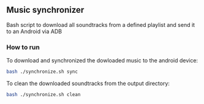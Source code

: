 ## Music synchronizer

Bash script to download all soundtracks from a defined playlist and send it to an Android via ADB

### How to run

To download and synchronized the dowloaded music to the android device:

```sh
bash ./synchronize.sh sync
```

To clean the downloaded soundtracks from the output directory:

```sh
bash ./synchronize.sh clean
```
